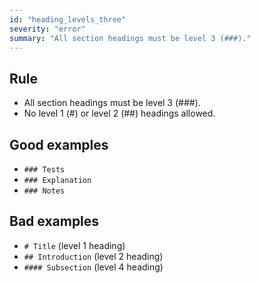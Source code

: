 ```yaml
---
id: "heading_levels_three"
severity: "error"
summary: "All section headings must be level 3 (###)."
---
```


## Rule
- All section headings must be level 3 (###).
- No level 1 (#) or level 2 (##) headings allowed.

## Good examples
- `### Tests`
- `### Explanation`
- `### Notes`

## Bad examples
- `# Title` (level 1 heading)
- `## Introduction` (level 2 heading)
- `#### Subsection` (level 4 heading)

